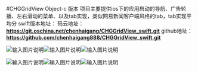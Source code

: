 #CHGGridView  Object-c 版本
项目主要提供ios下的应用启动的导航、广告轮播、左右滑动的菜单、以及tab实现，类似网易新闻客户端风格的tab，tab实现平均分
swift版本地址：
码云地址： **https://git.oschina.net/chenhaigang/CHGGridView_swift.git** 
github地址： **https://github.com/chenhaigang888/CHGGridView_swift.git** 

![输入图片说明](http://git.oschina.net/uploads/images/2017/0304/020900_e96450c8_3935.png "在这里输入图片标题")![输入图片说明](http://git.oschina.net/uploads/images/2017/0304/020922_2ddf4db9_3935.png "在这里输入图片标题")![输入图片说明](http://git.oschina.net/uploads/images/2017/0304/020937_b1a61f7b_3935.png "在这里输入图片标题") 

![输入图片说明](http://files.git.oschina.net/group1/M00/00/E9/PaAvDFiu26eAYj28ALvOOJv-RJM055.gif?token=8d83444f2c6f5f1945b00d82444df195&ts=1487854418&attname=3.gif "在这里输入图片标题")![输入图片说明](http://files.git.oschina.net/group1/M00/00/E9/PaAvDFiu25CAZyyXAOQ6tJU5EoI137.gif?token=f243fd8c368694928dd4f7258206ccc5&ts=1487854418&attname=2.gif "在这里输入图片标题")![输入图片说明](http://files.git.oschina.net/group1/M00/00/E9/PaAvDFiu236AGmmZACJAtypT4Zw086.gif?token=78939e8e48cb5fde20e4b17b5d38b20a&ts=1487854418&attname=1.gif "在这里输入图片标题")

    